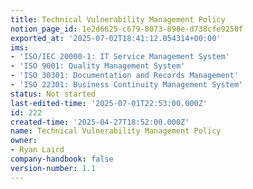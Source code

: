 ```yaml
---
title: Technical Vulnerability Management Policy
notion_page_id: 1e2d6625-c679-8073-890e-d738cfe9250f
exported_at: '2025-07-02T18:41:12.054314+00:00'
ims:
- 'ISO/IEC 20000-1: IT Service Management System'
- 'ISO 9001: Quality Management System'
- 'ISO 30301: Documentation and Records Management'
- 'ISO 22301: Business Continuity Management System'
status: Not started
last-edited-time: '2025-07-01T22:53:00.000Z'
id: 222
created-time: '2025-04-27T18:52:00.000Z'
name: Technical Vulnerability Management Policy
owner:
- Ryan Laird
company-handbook: false
version-number: 1.1
---
```


